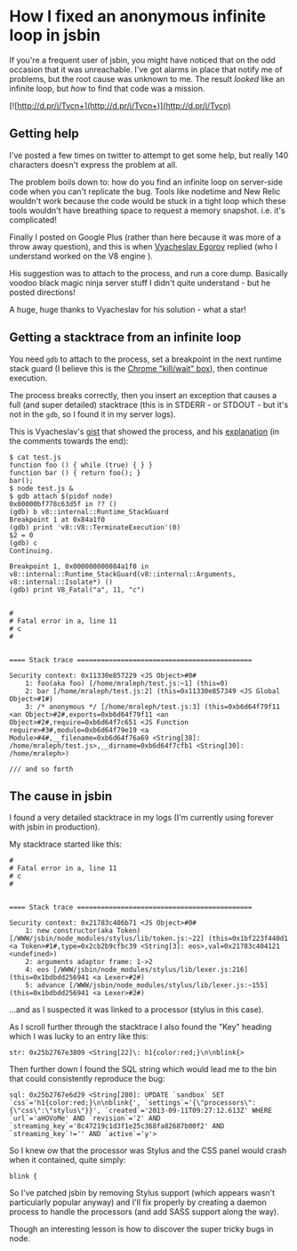 # How I fixed an anonymous infinite loop in jsbin

If you're a frequent user of jsbin, you might have noticed that on the odd
occasion that it was unreachable. I've got alarms in place that notify me of
problems, but the root cause was unknown to me. The result *looked* like an
infinite loop, but *how* to find that code was a mission.

<!--more-->

[![http://d.pr/i/Tvcn+](http://d.pr/i/Tvcn+)](http://d.pr/i/Tvcn)

## Getting help

I've posted a few times on twitter to attempt to get some help, but really 140
characters doesn't express the problem at all.

The problem boils down to: how do you find an infinite loop on server-side code
when you can't replicate the bug. Tools like nodetime and New Relic wouldn't
work because the code would be stuck in a tight loop which these tools wouldn't
have breathing space to request a memory snapshot. i.e. it's complicated!

Finally I posted on Google Plus (rather than here because it was more of a throw
away question), and this is when [Vyacheslav Egorov](https://plus.google.com/u/0/111090511249453178320) replied (who I understand worked on the V8 engine
).

His suggestion was to attach to the process, and run a core dump. Basically
voodoo black magic ninja server stuff I didn't quite understand - but he posted
directions!

A huge, huge thanks to Vyacheslav for his solution - what a star!

## Getting a stacktrace from an infinite loop

You need `gdb` to attach to the process, set a breakpoint in the next runtime
stack guard (I believe this is the [Chrome "kill/wait" box](http://d.pr/i/fztx)),
then continue execution.

The process breaks correctly, then you insert an exception that causes a full
(and super detailed) stacktrace (this is in STDERR - or STDOUT - but it's not in
the `gdb`, so I found it in my server logs).

This is Vyacheslav's [gist](https://gist.github.com/mraleph/6453431) that showed the process, and his [explanation](https://plus.google.com/u/0/109330852418236875528/posts/8SApsxDTDTh) (in the comments towards the end):

    $ cat test.js
    function foo () { while (true) { } }
    function bar () { return foo(); }
    bar();
    $ node test.js &
    $ gdb attach $(pidof node)
    0x00000bf778c63d5f in ?? ()
    (gdb) b v8::internal::Runtime_StackGuard
    Breakpoint 1 at 0x84a1f0
    (gdb) print 'v8::V8::TerminateExecution'(0)
    $2 = 0
    (gdb) c
    Continuing.

    Breakpoint 1, 0x000000000084a1f0 in v8::internal::Runtime_StackGuard(v8::internal::Arguments, v8::internal::Isolate*) ()
    (gdb) print V8_Fatal("a", 11, "c")


    #
    # Fatal error in a, line 11
    # c
    #


    ==== Stack trace ============================================

    Security context: 0x11330e857229 <JS Object>#0#
        1: foo(aka foo) [/home/mraleph/test.js:~1] (this=0)
        2: bar [/home/mraleph/test.js:2] (this=0x11330e857349 <JS Global Object>#1#)
        3: /* anonymous */ [/home/mraleph/test.js:3] (this=0xb6d64f79f11 <an Object>#2#,exports=0xb6d64f79f11 <an Object>#2#,require=0xb6d64f7c651 <JS Function require>#3#,module=0xb6d64f79e19 <a Module>#4#,__filename=0xb6d64f76a69 <String[38]: /home/mraleph/test.js>,__dirname=0xb6d64f7cfb1 <String[30]: /home/mraleph>)

    /// and so forth

## The cause in jsbin

I found a very detailed stacktrace in my logs (I'm currently using forever with
jsbin in production).

My stacktrace started like this:

    #
    # Fatal error in a, line 11
    # c
    #


    ==== Stack trace ============================================

    Security context: 0x21783c406b71 <JS Object>#0#
        1: new constructor(aka Token) [/WWW/jsbin/node_modules/stylus/lib/token.js:~22] (this=0x1bf223f440d1 <a Token>#1#,type=0x2cb2b9cfbc39 <String[3]: eos>,val=0x21783c404121 <undefined>)
        2: arguments adaptor frame: 1->2
        4: eos [/WWW/jsbin/node_modules/stylus/lib/lexer.js:216] (this=0x1bdbdd256941 <a Lexer>#2#)
        5: advance [/WWW/jsbin/node_modules/stylus/lib/lexer.js:~155] (this=0x1bdbdd256941 <a Lexer>#2#)

...and as I suspected it was linked to a processor (stylus in this case).

As I scroll further through the stacktrace I also found the "Key" heading which
I was lucky to an entry like this:

    str: 0x25b2767e3809 <String[22]\: h1{color:red;}\n\nblink{>

Then further down I found the SQL string which would lead me to the bin that
could consistently reproduce the bug:

    sql: 0x25b2767e6d29 <String[280]: UPDATE `sandbox` SET `css`='h1{color:red;}\n\nblink{', `settings`='{\"processors\":{\"css\":\"stylus\"}}', `created`='2013-09-11T09:27:12.613Z' WHERE `url`='aHOVoMe' AND `revision`='2' AND `streaming_key`='8c47219c1d3f1e25c368fa82687b00f2' AND `streaming_key`!='' AND `active`='y'>

So I knew ow that the processor was Stylus and the CSS panel would crash when it
contained, quite simply:

    blink {

So I've patched jsbin by removing Stylus support (which appears wasn't particularly
popular anyway) and I'll fix properly by creating a daemon process to handle the
processors (and add SASS support along the way).

Though an interesting lesson is how to discover the super tricky bugs in node.